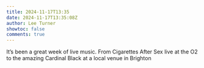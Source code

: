 ```yaml
---
title: 2024-11-17T13:35
date: 2024-11-17T13:35:08Z
author: Lee Turner
showtoc: false
comments: true
---
```


It’s been a great week of live music. From Cigarettes After Sex live at the O2 to the amazing Cardinal Black at a local
venue in Brighton
